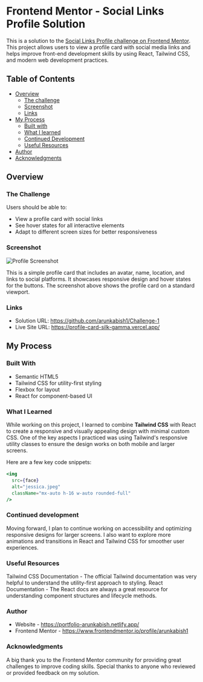 # Frontend Mentor - Social Links Profile Solution

This is a solution to the [Social Links Profile challenge on Frontend Mentor](https://www.frontendmentor.io/challenges/social-links-profile-UG32l9m6dQ). This project allows users to view a profile card with social media links and helps improve front-end development skills by using React, Tailwind CSS, and modern web development practices.

## Table of Contents

- [Overview](#overview)
  - [The challenge](#the-challenge)
  - [Screenshot](#screenshot)
  - [Links](#links)
- [My Process](#my-process)
  - [Built with](#built-with)
  - [What I learned](#what-i-learned)
  - [Continued Development](#continued-development)
  - [Useful Resources](#useful-resources)
- [Author](#author)
- [Acknowledgments](#acknowledgments)

## Overview

### The Challenge

Users should be able to:

- View a profile card with social links
- See hover states for all interactive elements
- Adapt to different screen sizes for better responsiveness

### Screenshot

![Profile Screenshot](![image](https://github.com/arunkabish1/Challenge-1/blob/main/Screenshot%20(2).png)
)

This is a simple profile card that includes an avatar, name, location, and links to social platforms. It showcases responsive design and hover states for the buttons. The screenshot above shows the profile card on a standard viewport.

### Links

- Solution URL: https://github.com/arunkabish1/Challenge-1
- Live Site URL: https://profile-card-silk-gamma.vercel.app/

## My Process

### Built With

- Semantic HTML5
- Tailwind CSS for utility-first styling
- Flexbox for layout
- React for component-based UI

### What I Learned

While working on this project, I learned to combine **Tailwind CSS** with React to create a responsive and visually appealing design with minimal custom CSS. One of the key aspects I practiced was using Tailwind's responsive utility classes to ensure the design works on both mobile and larger screens.

Here are a few key code snippets:

```jsx
<img
  src={face}
  alt="jessica.jpeg"
  className="mx-auto h-16 w-auto rounded-full"
/>
```

### Continued development
Moving forward, I plan to continue working on accessibility and optimizing responsive designs for larger screens. I also want to explore more animations and transitions in React and Tailwind CSS for smoother user experiences.

### Useful Resources
Tailwind CSS Documentation - The official Tailwind documentation was very helpful to understand the utility-first approach to styling.
React Documentation - The React docs are always a great resource for understanding component structures and lifecycle methods.

### Author
- Website - https://portfolio-arunkabish.netlify.app/
- Frontend Mentor - https://www.frontendmentor.io/profile/arunkabish1

### Acknowledgments
A big thank you to the Frontend Mentor community for providing great challenges to improve coding skills. Special thanks to anyone who reviewed or provided feedback on my solution.
